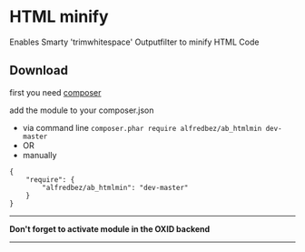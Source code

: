 HTML minify
=============================
Enables Smarty 'trimwhitespace' Outputfilter to minify HTML Code

Download
------------

first you need [composer](https://getcomposer.org/download/)

add the module to your composer.json
 * via command line ```composer.phar require alfredbez/ab_htmlmin dev-master```
 * OR
 * manually
```
{
    "require": {
        "alfredbez/ab_htmlmin": "dev-master"
    }
}
```

----

**Don't forget to activate module in the OXID backend**

----